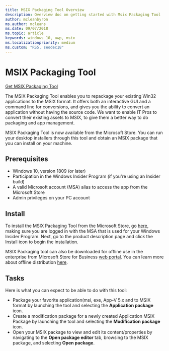 ```yaml
---
title: MSIX Packaging Tool Overview
description: Overview doc on getting started with Msix Packaging Tool
author: mcleanbyron
ms.author: mcleans
ms.date: 09/07/2018
ms.topic: article
keywords: windows 10, uwp, msix
ms.localizationpriority: medium
ms.custom: "RS5, seodec18"
---
```


# MSIX Packaging Tool 

<div class="nextstepaction"><p><a class="x-hidden-focus" href="https://www.microsoft.com/en-us/p/msix-packaging-tool/9n5lw3jbcxkf" data-linktype="external">Get MSIX Packaging Tool</a></p></div>

The MSIX Packaging Tool enables you to repackage your existing Win32 applications to the MSIX format. It offers both an interactive GUI and a command line for conversions, and gives you the ability to convert an application without having the source code. We want to enable IT Pros to convert their existing assets to MSIX, to give them a better way to do packaging and app management.

MSIX Packaging Tool is now available from the Microsoft Store. You can run your desktop installers through this tool and obtain an MSIX package that you can install on your machine.

## Prerequisites

- Windows 10, version 1809 (or later)
- Participation in the Windows Insider Program (if you're using an Insider build)
- A valid Microsoft account (MSA) alias to access the app from the Microsoft Store 
- Admin privileges on your PC account 
 
 ## Install
 
To install the MSIX Packaging Tool from the Microsoft Store, go [here](https://www.microsoft.com/en-us/p/msix-packaging-tool/9n5lw3jbcxkf), making sure you are logged in with the MSA that is used for your Windows Insider Program. Next, go to the product description page and click the Install icon to begin the installation.

MSIX Packaging tool can also be downloaded for offline use in the enterprise from Microsoft Store for Business [web portal](https://businessstore.microsoft.com/). You can learn more about offline distribution [here](https://docs.microsoft.com/en-us/microsoft-store/distribute-offline-apps#download-an-offline-licensed-app).
 
 ## Tasks
 
Here is what you can expect to be able to do with this tool:
 
- Package your favorite application(msi, exe, App-V 5.x and to MSIX format by launching the tool and selecting the **Application package** icon.
- Create a modification package for a newly created Application MSIX Package by launching the tool and selecting the **Modification package** icon. 
- Open your MSIX package to view and edit its content/properties by navigating to the **Open package editor** tab, browsing to the MSIX package, and selecting **Open package**.


